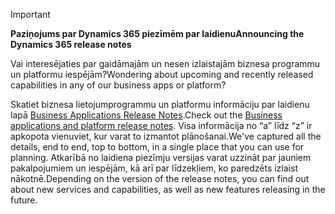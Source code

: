 > [!IMPORTANT]
> <span data-ttu-id="64c97-101">**Paziņojums par Dynamics 365 piezīmēm par laidienu**</span><span class="sxs-lookup"><span data-stu-id="64c97-101">**Announcing the Dynamics 365 release notes**</span></span>
>
> <span data-ttu-id="64c97-102">Vai interesējaties par gaidāmajām un nesen izlaistajām biznesa programmu un platformu iespējām?</span><span class="sxs-lookup"><span data-stu-id="64c97-102">Wondering about upcoming and recently released capabilities in any of our business apps or platform?</span></span> 
> 
> <span data-ttu-id="64c97-103">Skatiet biznesa lietojumprogrammu un platformu informāciju par laidienu lapā [Business Applications Release Notes](https://go.microsoft.com/fwlink/?linkid=2010158).</span><span class="sxs-lookup"><span data-stu-id="64c97-103">Check out the [Business applications and platform release notes](https://go.microsoft.com/fwlink/?linkid=2010158).</span></span> <span data-ttu-id="64c97-104">Visa informācija no “a” līdz “z” ir apkopota vienuviet, kur varat to izmantot plānošanai.</span><span class="sxs-lookup"><span data-stu-id="64c97-104">We've captured all the details, end to end, top to bottom, in a single place that you can use for planning.</span></span> <span data-ttu-id="64c97-105">Atkarībā no laidiena piezīmju versijas varat uzzināt par jauniem pakalpojumiem un iespējām, kā arī par līdzekļiem, ko paredzēts izlaist nākotnē.</span><span class="sxs-lookup"><span data-stu-id="64c97-105">Depending on the version of the release notes, you can find out about new services and capabilities, as well as new features releasing in the future.</span></span>

